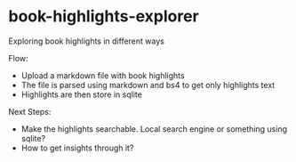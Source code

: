 # book-highlights-explorer
Exploring book highlights in different ways

Flow:
- Upload a markdown file with book highlights
- The file is parsed using markdown and bs4 to get only highlights text
- Highlights are then store in sqlite

Next Steps:
- Make the highlights searchable. Local search engine or something using sqlite?
- How to get insights through it?